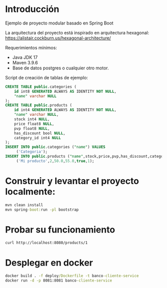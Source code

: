 # Introducción 
Ejemplo de proyecto modular basado en Spring Boot

La arquitectura del proyecto está inspirado en arquitectura hexagonal:
https://alistair.cockburn.us/hexagonal-architecture/

Requerimientos mínimos:
- Java JDK 17
- Maven 3.9.6
- Base de datos postgres o cualquier otro motor.

Script de creación de tablas de ejemplo:
```sql
CREATE TABLE public.categories (
	id int8 GENERATED ALWAYS AS IDENTITY NOT NULL,
	"name" varchar NULL
);
CREATE TABLE public.products (
	id int4 GENERATED ALWAYS AS IDENTITY NOT NULL,
	"name" varchar NULL,
	stock int4 NULL,
	price float8 NULL,
	pvp float8 NULL,
	has_discount bool NULL,
	category_id int4 NULL
);
INSERT INTO public.categories ("name") VALUES
	 ('Categoria');
INSERT INTO public.products ("name",stock,price,pvp,has_discount,category_id) VALUES
	 ('Mi producto',2,50.0,55.0,true,1);


```

# Construir y levantar el proyecto localmente:
```cmd
mvn clean install
mvn spring-boot:run -pl bootstrap
```

# Probar su funcionamiento
```
curl http://localhost:8080/products/1
```
# Desplegar en docker
```cmd
docker build . -f deploy/Dockerfile -t banco-cliente-service
docker run -d -p 8081:8081 banco-cliente-service
```